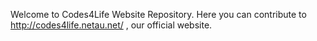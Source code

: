 Welcome to Codes4Life Website Repository. Here you can contribute to http://codes4life.netau.net/ , our official website.
